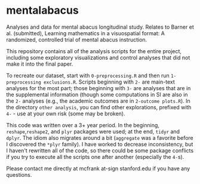mentalabacus
============

Analyses and data for mental abacus longitudinal study. Relates to Barner et al. (submitted), Learning mathematics in a visuospatial format: A randomized, controlled trial of mental abacus instruction.

This repository contains all of the analysis scripts for the entire project, including some exploratory visualizations and control analyses that did not make it into the final paper. 

To recreate our dataset, start with `0-preprocessing.R` and then run `1-preprocessing exclusions.R`. Scripts beginning with `2-` are main-text analyses for the most part; those beginning with `3-` are analyses that are in the supplemental information (though some computations in SI are also in the `2-` analyses (e.g., the academic outcomes are in `2-outcome plots.R`). In the directory `other analysis`, you can find other explorations, prefixed with `4-` - use at your own risk (some may be broken).

This code was written over a 3+ year period. In the beginning, `reshape`,`reshape2`, and `plyr` packages were used; at the end, `tidyr` and `dplyr`. The idiom also migrates around a bit (`aggregate` was a favorite before I discovered the `*plyr` family). I have worked to decrease inconsistency, but I haven't rewritten all of the code, so there could be some package conflicts if you try to execute all the scripts one after another (especially the `4-`s). 

Please contact me directly at mcfrank at-sign stanford.edu if you have any questions.
